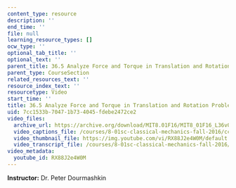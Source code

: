```yaml
---
content_type: resource
description: ''
end_time: ''
file: null
learning_resource_types: []
ocw_type: ''
optional_tab_title: ''
optional_text: ''
parent_title: 36.5 Analyze Force and Torque in Translation and Rotation Problems
parent_type: CourseSection
related_resources_text: ''
resource_index_text: ''
resourcetype: Video
start_time: ''
title: 36.5 Analyze Force and Torque in Translation and Rotation Problems
uid: 7cc1533b-7047-1b73-4045-fdebe2472ce2
video_files:
  archive_url: https://archive.org/download/MIT8.01F16/MIT8_01F16_L36v04_360p.mp4
  video_captions_file: /courses/8-01sc-classical-mechanics-fall-2016/ccf91eea19da538184fa12c837d819e2_RX88J2e4W0M.vtt
  video_thumbnail_file: https://img.youtube.com/vi/RX88J2e4W0M/default.jpg
  video_transcript_file: /courses/8-01sc-classical-mechanics-fall-2016/8df42d0ddfc99ab52dcced4017b8d2ec_RX88J2e4W0M.pdf
video_metadata:
  youtube_id: RX88J2e4W0M
---
```


**Instructor:** Dr. Peter Dourmashkin

